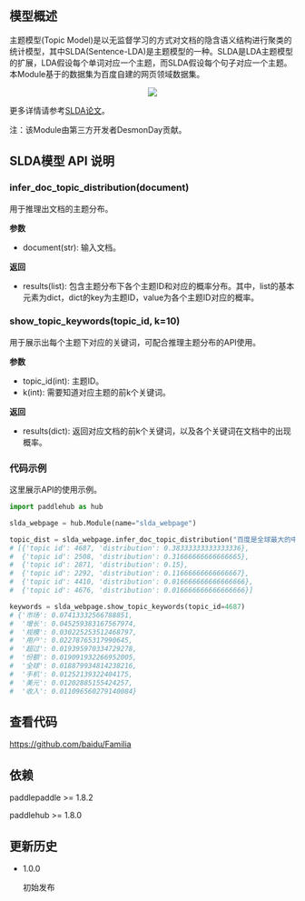 ## 模型概述

主题模型(Topic Model)是以无监督学习的方式对文档的隐含语义结构进行聚类的统计模型，其中SLDA(Sentence-LDA)是主题模型的一种。SLDA是LDA主题模型的扩展，LDA假设每个单词对应一个主题，而SLDA假设每个句子对应一个主题。本Module基于的数据集为百度自建的网页领域数据集。

<p align="center">
<img src="https://bj.bcebos.com/paddlehub/model/nlp/semantic_model/slda.png" hspace='10'/> <br />
</p>

更多详情请参考[SLDA论文](https://pdfs.semanticscholar.org/c311/778adb9484c86250e915aecd9714f4206050.pdf)。

注：该Module由第三方开发者DesmonDay贡献。

## SLDA模型 API 说明

### infer_doc_topic_distribution(document)

用于推理出文档的主题分布。

**参数**

- document(str): 输入文档。

**返回**

- results(list): 包含主题分布下各个主题ID和对应的概率分布。其中，list的基本元素为dict，dict的key为主题ID，value为各个主题ID对应的概率。

### show_topic_keywords(topic_id, k=10)

用于展示出每个主题下对应的关键词，可配合推理主题分布的API使用。

**参数**

- topic_id(int): 主题ID。
- k(int): 需要知道对应主题的前k个关键词。

**返回**

- results(dict): 返回对应文档的前k个关键词，以及各个关键词在文档中的出现概率。

### 代码示例

这里展示API的使用示例。

``` python
import paddlehub as hub

slda_webpage = hub.Module(name="slda_webpage")

topic_dist = slda_webpage.infer_doc_topic_distribution("百度是全球最大的中文搜索引擎、致力于让网民更便捷地获取信息，找到所求。")
# [{'topic id': 4687, 'distribution': 0.38333333333333336},
#  {'topic id': 2508, 'distribution': 0.31666666666666665},
#  {'topic id': 2871, 'distribution': 0.15},
#  {'topic id': 2292, 'distribution': 0.11666666666666667},
#  {'topic id': 4410, 'distribution': 0.016666666666666666},
#  {'topic id': 4676, 'distribution': 0.016666666666666666}]

keywords = slda_webpage.show_topic_keywords(topic_id=4687)
# {'市场': 0.07413332566788851,
#  '增长': 0.045259383167567974,
#  '规模': 0.030225253512468797,
#  '用户': 0.02278765317990645,
#  '超过': 0.019395970334729278,
#  '份额': 0.019091932266952005,
#  '全球': 0.018879934814238216,
#  '手机': 0.01252139322404175,
#  '美元': 0.01202885155424257,
#  '收入': 0.011096560279140084}

```

## 查看代码
https://github.com/baidu/Familia


## 依赖

paddlepaddle >= 1.8.2

paddlehub >= 1.8.0

## 更新历史

* 1.0.0

  初始发布
